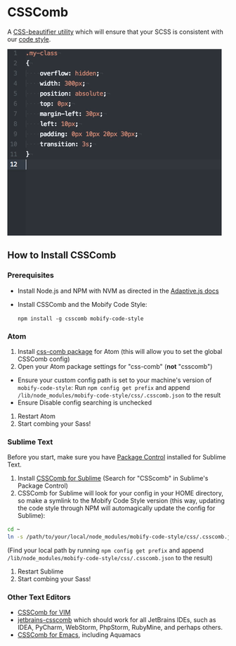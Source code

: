 # CSSComb

A [CSS-beautifier utility](http://csscomb.com/) which will ensure that your SCSS is consistent with our [code style](https://github.com/mobify/mobify-code-style/blob/develop/css/.csscomb.json).

![CSSComb in action](../../assets/csscomb.gif "CSSComb in action")

## How to Install CSSComb

### Prerequisites
* Install Node.js and NPM with NVM as directed in the [Adaptive.js docs](http://adaptivejs.mobify.com/v2.0/docs/install/)
* Install CSSComb and the Mobify Code Style:

   `npm install -g csscomb mobify-code-style`

### Atom
1. Install [css-comb package](https://atom.io/packages/css-comb) for Atom (this will allow you to set the global CSSComb config)
1. Open your Atom package settings for "css-comb" (**not** "csscomb")
  * Ensure your custom config path is set to your machine's version of `mobify-code-style`: Run `npm config get prefix` and append `/lib/node_modules/mobify-code-style/css/.csscomb.json` to the result
  * Ensure Disable config searching is unchecked
1. Restart Atom
1. Start combing your Sass!

### Sublime Text

Before you start, make sure you have [Package Control](https://packagecontrol.io/installation) installed for Sublime Text.

1. Install [CSSComb for Sublime](https://packagecontrol.io/packages/CSScomb) (Search for "CSScomb" in Sublime's Package Control)
1. CSSComb for Sublime will look for your config in your HOME directory, so make a symlink to the Mobify Code Style version (this way, updating the code style through NPM will automagically update the config for Sublime):

  ```bash
  cd ~
  ln -s /path/to/your/local/node_modules/mobify-code-style/css/.csscomb.json ./.csscomb.json
  ```
  (Find your local path by running `npm config get prefix` and append `/lib/node_modules/mobify-code-style/css/.csscomb.json` to the result)
1. Restart Sublime
1. Start combing your Sass!

### Other Text Editors

* [CSSComb for VIM](https://github.com/csscomb/vim-csscomb)
* [jetbrains-csscomb](https://github.com/csscomb/jetbrains-csscomb) which should work for all JetBrains IDEs, such as IDEA, PyCharm, WebStorm, PhpStorm, RubyMine, and perhaps others.
* [CSSComb for Emacs](https://github.com/channikhabra/css-comb.el), including Aquamacs
